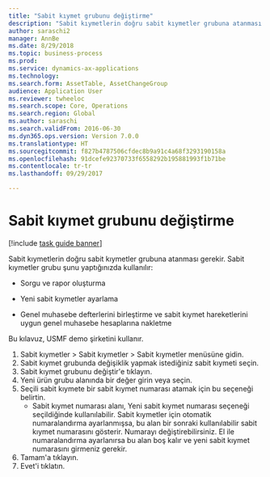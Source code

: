 ```yaml
--- 
title: "Sabit kıymet grubunu değiştirme"
description: "Sabit kıymetlerin doğru sabit kıymetler grubuna atanması gerekir."
author: saraschi2
manager: AnnBe
ms.date: 8/29/2018
ms.topic: business-process
ms.prod: 
ms.service: dynamics-ax-applications
ms.technology: 
ms.search.form: AssetTable, AssetChangeGroup
audience: Application User
ms.reviewer: twheeloc
ms.search.scope: Core, Operations
ms.search.region: Global
ms.author: saraschi
ms.search.validFrom: 2016-06-30
ms.dyn365.ops.version: Version 7.0.0
ms.translationtype: HT
ms.sourcegitcommit: f827b4787506cfdec8b9a91c4a68f3293190158a
ms.openlocfilehash: 91dcefe92370733f6558292b195881993f1b71be
ms.contentlocale: tr-tr
ms.lasthandoff: 09/29/2017

---
```

# <a name="change-a-fixed-asset-group"></a>Sabit kıymet grubunu değiştirme

[!include [task guide banner](../../includes/task-guide-banner.md)]

Sabit kıymetlerin doğru sabit kıymetler grubuna atanması gerekir. Sabit kıymetler grubu şunu yaptığınızda kullanılır:

 - Sorgu ve rapor oluşturma

 - Yeni sabit kıymetler ayarlama

 - Genel muhasebe defterlerini birleştirme ve sabit kıymet hareketlerini uygun genel muhasebe hesaplarına nakletme

Bu kılavuz, USMF demo şirketini kullanır.

1. Sabit kıymetler > Sabit kıymetler > Sabit kıymetler menüsüne gidin.
2. Sabit kıymet grubunda değişiklik yapmak istediğiniz sabit kıymeti seçin.
3. Sabit kıymet grubunu değiştir'e tıklayın.
4. Yeni ürün grubu alanında bir değer girin veya seçin.
5. Seçili sabit kıymete bir sabit kıymet numarası atamak için bu seçeneği belirtin.
    * Sabit kıymet numarası alanı, Yeni sabit kıymet numarası seçeneği seçildiğinde kullanılabilir.   Sabit kıymetler için otomatik numaralandırma ayarlanmışsa, bu alan bir sonraki kullanılabilir sabit kıymet numarasını gösterir. Numarayı değiştirebilirsiniz.   El ile numaralandırma ayarlanırsa bu alan boş kalır ve yeni sabit kıymet numarasını girmeniz gerekir.     
6. Tamam'a tıklayın.
7. Evet'i tıklatın.


